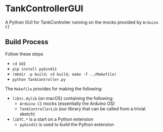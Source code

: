 # TankControllerGUI
A Python GUI for TankController running on the mocks provided by `Arduino CI`

## Build Process
Follow these steps
* `cd GUI`
* `pip install pybind11`
* `(mkdir -p build; cd build; make -f ../Makefile)`
* `python TankController.py`

The `Makefile` provides for making the following:
* `libtc.dylib` (on macOS) containing the following:
  * `Arduino CI` mocks (essentially the Arduino OS)
  * `TankControllerLib` (our library that can be called from a trivial sketch)
* `libTC.*` is a start on a Python extension
  * `pybind11` is used to build the Python extension
